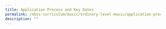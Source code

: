 ```yaml
---
title: Application Process and Key Dates
permalink: /nbss-curriculum/music/ordinary-level-music/application-process-and-key-dates
description: ""
---
```

